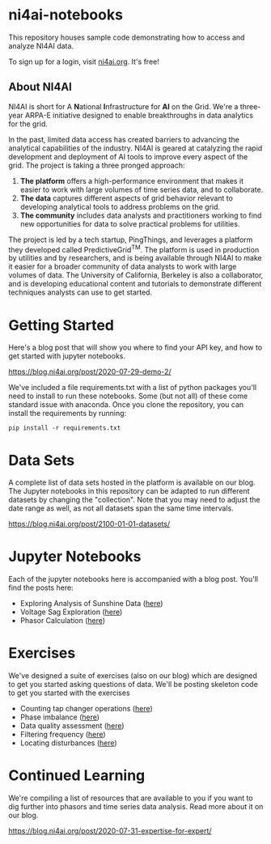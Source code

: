 # ni4ai-notebooks

This repository houses sample code demonstrating how to access and analyze NI4AI data.

To sign up for a login, visit [ni4ai.org](ni4ai.org). It's free!

## About NI4AI 
NI4AI is short for A **N**ational **I**nfrastructure for **AI** on the Grid.
We're a three-year ARPA-E initiative designed to enable breakthroughs in data analytics for the grid.

In the past, limited data access has created barriers to advancing the analytical capabilities of the industry. 
NI4AI is geared at catalyzing the rapid development and deployment of AI tools to improve every aspect of the grid. 
The project is taking a three pronged approach:

1. **The platform** offers a high-performance environment that makes it easier to work with large volumes of time series data, and to collaborate.
2. **The data** captures different aspects of grid behavior relevant to developing analytical tools to address problems on the grid.
3. **The community** includes data analysts and practitioners working to find new opportunities for data to solve practical problems for utilities.

The project is led by a tech startup, PingThings, and leverages a platform they developed called PredictiveGrid<sup>TM</sup>. 
The platform is used in production by utilities and by researchers, and is being available through NI4AI to make it easier for a broader community of data analysts to work with large volumes of data. 
The University of California, Berkeley is also a collaborator, and is developing educational content and tutorials to demonstrate different techniques analysts can use to get started.

# Getting Started

Here's a blog post that will show you where to find your API key, and how to get started with jupyter notebooks.

https://blog.ni4ai.org/post/2020-07-29-demo-2/

We've included a file requirements.txt with a list of python packages you'll need to install to run these notebooks.
Some (but not all) of these come standard issue with anaconda.
Once you clone the repository, you can install the requirements by running:

```
pip install -r requirements.txt
```

# Data Sets
A complete list of data sets hosted in the platform is available on our blog. 
The Jupyter notebooks in this repository can be adapted to run different datasets by changing the "collection".
Note that you may need to adjust the date range as well, as not all datasets span the same time intervals.

https://blog.ni4ai.org/post/2100-01-01-datasets/

# Jupyter Notebooks
Each of the jupyter notebooks here is accompanied with a blog post. You'll find the posts here:

- Exploring Analysis of Sunshine Data ([here](https://blog.ni4ai.org/post/2020-03-30-sunshine-data/))
- Voltage Sag Exploration ([here](https://blog.ni4ai.org/post/2020-04-15-voltage-sags/))
- Phasor Calculation ([here](https://blog.ni4ai.org/post/2020-07-30-what-is-the-angle/))


# Exercises
We've designed a suite of exercises (also on our blog) which are designed to get you started asking questions of data.
We'll be posting skeleton code to get you started with the exercises

- Counting tap changer operations ([here](https://blog.ni4ai.org/post/2020-10-19-tap-change/))
- Phase imbalance ([here](https://blog.ni4ai.org/post/2020-10-19-phase-imbalance/))
- Data quality assessment ([here](https://blog.ni4ai.org/post/2020-10-19-data-quality/))
- Filtering frequency ([here](https://blog.ni4ai.org/post/2020-10-19-frequency-filters/))
- Locating disturbances ([here](https://blog.ni4ai.org/post/2020-10-19-locating-disturbances/))

# Continued Learning

We're compiling a list of resources that are available to you if you want to dig further into phasors and time series data analysis.
Read more about it on our blog.

https://blog.ni4ai.org/post/2020-07-31-expertise-for-expert/
